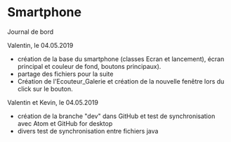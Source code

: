 # Smartphone
Journal de bord

Valentin, le 04.05.2019
 - création de la base du smartphone (classes Ecran et lancement), écran principal et couleur de fond, boutons principaux).
 - partage des fichiers pour la suite
 - Création de l'Ecouteur_Galerie et création de la nouvelle fenêtre lors du click sur le bouton.

 Valentin et Kevin, le 04.05.2019
 - création  de la branche "dev" dans GitHub et test de synchronisation avec Atom et GitHub for desktop
 - divers test de synchronisation entre fichiers java

 
